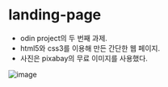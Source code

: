 # landing-page

- odin project의 두 번째 과제.
- html5와 css3를 이용해 만든 간단한 웹 페이지.
- 사진은 pixabay의 무료 이미지를 사용했다.

![image](https://github.com/JiWoo-Yoo/landing-page/assets/145994347/2ec8ba43-231e-49dd-baa9-c734529f4852)
